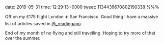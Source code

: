 date: 2019-05-31
time: 12:29:13+0000
tweet: 1134436670802190338
%%%

Off on my £175 flight London ✈️ San Francisco. Good thing I have a massive list of articles saved in [@_readingapp](https://twitter.com/_readingapp).

End of my month of no flying and still travelling. Hoping to try more of that over the summer.
